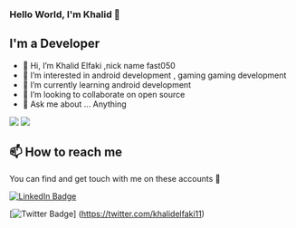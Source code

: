 ### Hello World, I'm Khalid  👋

<!-- 
<img align="right" alt="GIF" src="https://github.com/arsentieva/arsentieva/blob/main/code.gif?raw=true" width="500" height="320" />

-->

## I'm a  Developer
- 👋 Hi, I’m Khalid Elfaki ,nick name fast050
- 👀 I’m interested in android development , gaming gaming development
- 🌱 I’m currently learning android development
- 👯 I’m looking to collaborate on open source
- 💬 Ask me about ... Anything


<p float="center">
  <img  src="https://github-readme-stats.vercel.app/api?username=fast050&show_icons=true&theme=dark&count_private=true&hide=contribs,issue" /> <img  src="https://github-readme-stats.vercel.app/api/top-langs/?username=fast050&layout=compact&theme=dark" />
</p>



[linkedin]: https://www.linkedin.com/in/khalid-mohamed-software050/
[twitter]: https://twitter.com/khalidelfaki11
<!--
[portfolio]: https://arsentieva.github.io/profile/
-->
## 📫 How to reach me

You can find and get touch with me on these accounts 👀

[![LinkedIn Badge](https://img.shields.io/badge/Khalid-follow%20on%20linkedin-blue?style=for-the-badge&logo=linkedin)](https://www.linkedin.com/in/khalid-mohamed-software050/)

[![Twitter Badge](https://img.shields.io/badge/Khalid-follow%20on%20twitter-blue?style=for-the-badge&logo=twitter)]
(https://twitter.com/khalidelfaki11)

